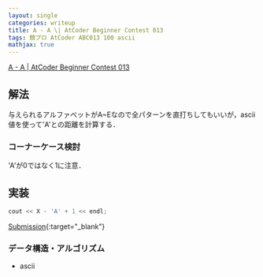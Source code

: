 ```yaml
---
layout: single
categories: writeup
title: A - A \| AtCoder Beginner Contest 013
tags: 競プロ AtCoder ABC013 100 ascii
mathjax: true
---
```


[A - A \| AtCoder Beginner Contest 013](https://beta.atcoder.jp/contests/abc013/tasks/abc013_1)

## 解法
与えられるアルファベットがA~Eなので全パターンを直打ちしてもいいが，ascii値を使って'A'との距離を計算する．
### コーナーケース検討
'A'が0ではなく1に注意．

## 実装
```cpp
cout << X - 'A' + 1 << endl;
```
[Submission](https://beta.atcoder.jp/contests/abc013/submissions/3015261){:target="_blank"}

### データ構造・アルゴリズム
- ascii